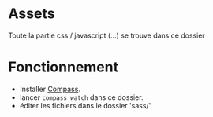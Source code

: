 Assets
======

Toute la partie css / javascript (...) se trouve dans ce dossier


Fonctionnement
==============

 * Installer [Compass](http://compass-style.org/install/ "compass").
 * lancer `compass watch` dans ce dossier.
 * éditer les fichiers dans le dossier 'sass/'
 

